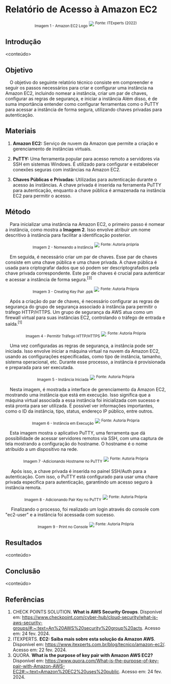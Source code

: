 # Relatório de Acesso à Amazon EC2 

<div align="center">
  <sub>Imagem 1 - Amazon EC2 Logo</sub>
  <img src="./images/amazon-aws-ec2.jpg">
  <sup>Fonte: ITExperts (2022)</sup>
</div>

## Introdução
<conteúdo>

## Objetivo

&emsp;O objetivo do seguinte relatório técnico consiste em compreender e seguir os passos necessários para criar e configurar uma instância na Amazon EC2, incluindo nomear a instância, criar um par de chaves, configurar as regras de segurança, e iniciar a instância Além disso, é de suma importância entender como configurar ferramentas como o PuTTY para acessar a instância de forma segura, utilizando chaves privadas para autenticação.


## Materiais
1. **Amazon EC2:** Serviço de nuvem da Amazon que permite a criação e gerenciamento de instâncias virtuais.

2. **PuTTY:** Uma ferramenta popular para acesso remoto a servidores via SSH em sistemas Windows. É utilizado para configurar e estabelecer conexões seguras com instâncias na Amazon EC2.

3. **Chaves Públicas e Privadas:** Utilizadas para autenticação durante o acesso às instâncias. A chave privada é inserida na ferramenta PuTTY para autenticação, enquanto a chave pública é armazenada na instância EC2 para permitir o acesso.

## Método

&emsp;Para inicializar uma instância na Amazon EC2, o primeiro passo é nomear a instância, como mostra a **Imagem 2**. Isso envolve atribuir um nome descritivo à instância para facilitar a identificação posterior.

<div align="center">
  <sub>Imagem 2 - Nomeando a Instância</sub>
  <img src="./images/naming-instance.png">
  <sup>Fonte: Autoria própria</sup>
</div>

&emsp;Em seguida, é necessário criar um par de chaves. Esse par de chaves consiste em uma chave pública e uma chave privada. A chave pública é usada para criptografar dados que só podem ser descriptografados pela chave privada correspondente.  Este par de chaves é crucial para autenticar e acessar a instância de forma segura.<sup>[3]</sup>

<div align="center">
  <sub>Imagem 3 - Creating Key Pair .ppk</sub>
  <img src="./images/creating-key-pair.png
  ">
  <sup>Fonte: Autoria Própria</sup>
</div>

&emsp;Após a criação do par de chaves, é necessário configurar as regras de segurança do grupo de segurança associado à instância para permitir o tráfego HTTP/HTTPS. Um grupo de segurança da AWS atua como um firewall virtual para suas instâncias EC2, controlando o tráfego de entrada e saída.<sup>[1]</sup>

<div align="center">
  <sub>Imagem 4 - Permitir Tráfego HTTP/HTTPS</sub>
  <img src="./images/allowing-http-https.png">
  <sup>Fonte: Autoria Própria</sup>
</div>


&emsp;Uma vez configuradas as regras de segurança, a instância pode ser iniciada. Isso envolve iniciar a máquina virtual na nuvem da Amazon EC2, usando as configurações especificadas, como tipo de instância, tamanho, sistema operacional, etc. Durante esse processo, a instância é provisionada e preparada para ser executada.

<div align="center">
  <sub>Imagem 5 - Instância Iniciada</sub>
  <img src="./images/instance-launched.png">
  <sup>Fonte: Autoria Própria</sup>
</div>

&emsp;Nesta imagem, é mostrada a interface de gerenciamento da Amazon EC2, mostrando uma instância que está em execução. Isso significa que a máquina virtual associada a essa instância foi inicializada com sucesso e está pronta para ser utilizada. É possível ver informações importantes, como o ID da instância, tipo, status, endereço IP público, entre outros.

<div align="center">
  <sub>Imagem 6 - Instância em Execução</sub>
  <img src="./images/running-instance.png">
  <sup>Fonte: Autoria Própria</sup>
</div>

&emsp;Esta imagem mostra o aplicativo PuTTY, uma ferramenta que dá possibilidade de acessar servidores remotos via SSH, com uma captura de tela mostrando a configuração do hostname. O hostname é o nome atribuído a um dispositivo na rede.

<div align="center">
  <sub>Imagem 7 -Adicionando Hostname no PuTTY</sub>
  <img src="./images/adding-hostname.png">
  <sup>Fonte: Autoria Própria</sup>
</div>

&emsp; Após isso, a chave privada é inserida no painel SSH/Auth para a autenticação. Com isso, o PuTTY está configurado para usar uma chave privada específica para autenticação, garantindo um acesso seguro à instância remota. 

<div align="center">
  <sub>Imagem 8 - Adicionando Pair Key no PuTTY</sub>
  <img src="./images/adding-private-key.png">
  <sup>Fonte: Autoria Própria</sup>
</div>

&emsp; Finalizando o processo, foi realizado um login através do console com "ec2-user" e a instância foi acessada com sucesso. 

<div align="center">
  <sub>Imagem 9 - Print no Console</sub>
  <img src="./images/console-login.png">
  <sup>Fonte: Autoria Própria</sup>
</div>


## Resultados
<conteúdo>

## Conclusão
<conteúdo>

## Referências
1. CHECK POINTS SOLUTION. **What is AWS Security Groups**. Disponível em: <https://www.checkpoint.com/cyber-hub/cloud-security/what-is-aws-security-groups/#:~:text=An%20AWS%20security%20group%20acts>. Acesso em: 24 fev. 2024.  
2. ITEXPERTS. **EC2: Saiba mais sobre esta solução da Amazon AWS**. Disponível em: <https://www.itexperts.com.br/blog/tecnico/amazon-ec2/>. Acesso em: 22 fev. 2024. 
3. QUORA. **What is the purpose of key pair with Amazon AWS EC2?** Disponível em: <https://www.quora.com/What-is-the-purpose-of-key-pair-with-Amazon-AWS-EC2#:~:text=Amazon%20EC2%20uses%20public>. Acesso em: 24 fev. 2024. 